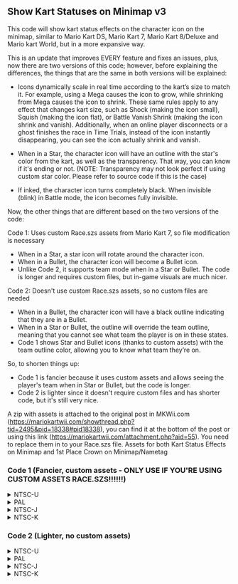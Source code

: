 ## Show Kart Statuses on Minimap v3

This code will show kart status effects on the character icon on the minimap, similar to Mario Kart DS, Mario Kart 7, Mario Kart 8/Deluxe and Mario kart World, but in a more expansive way.

This is an update that improves EVERY feature and fixes an issues, plus, now there are two versions of this code; however, before explaining the differences, the things that are the same in both versions will be explained:

* Icons dynamically scale in real time according to the kart’s size to match it. For example, using a Mega causes the icon to grow, while shrinking from Mega causes the icon to shrink. These same rules apply to any effect that changes kart size, such as Shock (making the icon small), Squish (making the icon flat), or Battle Vanish Shrink (making the icon shrink and vanish). Additionally, when an online player disconnects or a ghost finishes the race in Time Trials, instead of the icon instantly disappearing, you can see the icon actually shrink and vanish.

* When in a Star, the character icon will have an outline with the star's color from the kart, as well as the transparency. That way, you can know if it's ending or not. (NOTE: Transparency may not look perfect if using custom star color. Please refer to source code if this is the case)

* If inked, the character icon turns completely black. When invisible (blink) in Battle mode, the icon becomes fully invisible.

Now, the other things that are different based on the two versions of the code:

Code 1: Uses custom Race.szs assets from Mario Kart 7, so file modification is necessary
* When in a Star, a star icon will rotate around the character icon.
* When in a Bullet, the character icon will become a Bullet icon.
* Unlike Code 2, it supports team mode when in a Star or Bullet.
The code is longer and requires custom files, but in-game visuals are much nicer.

Code 2: Doesn't use custom Race.szs assets, so no custom files are needed
* When in a Bullet, the character icon will have a black outline indicating that they are in a Bullet.
* When in a Star or Bullet, the outline will override the team outline, meaning that you cannot see what team the player is on in these states. 
* Code 1 shows Star and Bullet icons (thanks to custom assets) with the team outline color, allowing you to know what team they’re on.

So, to shorten things up:
* Code 1 is fancier because it uses custom assets and allows seeing the player's team when in Star or Bullet, but the code is longer.
* Code 2 is lighter since it doesn't require custom files and has shorter code, but it's still very nice.

A zip with assets is attached to the original post in MKWii.com (https://mariokartwii.com/showthread.php?tid=2495&pid=18338#pid18338), you can find it at the bottom of the post or using this link (https://mariokartwii.com/attachment.php?aid=55). You need to replace them in to your Race.szs file. Assets for both Kart Status Effects on Minimap and 1st Place Crown on Minimap/Nametag

### Code 1 (Fancier, custom assets - ONLY USE IF YOU'RE USING CUSTOM ASSETS RACE.SZS!!!!!!)

<details>
<summary>NTSC-U</summary>

```powerpc
047E19EC 48000034
047E1CA4 38000000
C27E1904 00000003
807E01B8 3C80C020
90830614 3C80809C
60000000 00000000
C27E1E34 00000008
D0030048 3CA0809C
899C01B4 81658F68
1D8C00F0 7D6B6214
816B0038 2C0B0000
41820018 2C1D0000
7D8802A6 398C00A4
7D8803A6 4D820020
60000000 00000000
C27E2120 0000005B
3D80809C 814C8F68
818CD110 818C0020
897C01B4 1F6B00F0
1D6B0004 7F6ADA14
7D8C582E 80CC0000
48000019 3F4CCCCD
3F99999A 3D4CCCCD
40600000 C3B40000
7D0802A6 815C01B8
83BC01BC 813C01C0
809C01C4 C00A0044
C0490044 C0C90048
C0EA0048 81860028
C06C0164 C0AC0168
C0880004 FC032040
40810008 FC602090
FC052040 40810008
FCA02090 80A60004
80E5000C 74E0000C
40820048 C0880000
FC032040 40800008
FC602090 FC052040
40800030 74E00001
4082001C 8985FFDC
2C0C0000 41820018
A185FFE0 2C0C4200
4080000C C0280008
EC85082A FCA02090
74E01000 3800FFFF
41820008 38000000
900A0149 980A014D
81860058 898C0012
2C0C0000 4082000C
38000001 981C0080
74E00800 38000000
41820020 980900B8
981D00B8 38000001
C07E0008 FCA01890
C0840040 D08A0254
980A02CF 68000001
1D8000FF 998A014F
A98A00B8 998A02CC
998A04B4 998A069C
EC4200F2 EC0000F2
ECC60172 ECE70172
D00A0044 D05D0044
D0490044 D0440044
D0EA0048 D0FD0048
D0C90048 D0C40048
817C0098 816B0044
816B0000 816B000C
39800000 998B0030
998B00FC 81860054
892C0014 88EC0015
896C0016 993D0149
993D034D 98FD014B
98FD034F 997D014D
997D0351 81650008
75608000 38000000
38C00000 418200A4
896400BB 2C0B0000
40820034 C00C0018
C03E0088 EC000072
FC00001E D801FFF8
8121FFFC 896C001E
2C0B0000 41820008
892C0014 993D00B8
993D02BC 88CA0731
38E00000 3920FFF1
896A0732 2C0B0000
4082000C 38E000FF
3920000F 7C063800
4182000C 7CC64A14
48000008 696B0001
996A0732 38000001
981D00BB 813C01C0
980900BB 3BE00000
C00A0624 C0280010
C048000C EC001028
FC000840 40800008
EC000028 D00A0624
980A069F 98CA0731
801B00F4 2C000002
41820038 388000FF
2C000000 41820014
988A0729 988A0541
988A0549 48000010
988A0725 988A053D
988A0545 988A054B
3880008C 988A03EA
C03E0000 00000000
```
</details>

<details>
<summary>PAL</summary>

```powerpc
047EB298 48000034
047EB550 38000000
C27EB1B0 00000003
807E01B8 3C80C020
90830614 3C80809C
60000000 00000000
C27EB6E0 00000008
D0030048 3CA0809C
899C01B4 8165D728
1D8C00F0 7D6B6214
816B0038 2C0B0000
41820018 2C1D0000
7D8802A6 398C00A4
7D8803A6 4D820020
60000000 00000000
C27EB9CC 0000005B
3D80809C 814CD728
818C18F8 818C0020
897C01B4 1F6B00F0
1D6B0004 7F6ADA14
7D8C582E 80CC0000
48000019 3F4CCCCD
3F99999A 3D4CCCCD
40600000 C3B40000
7D0802A6 815C01B8
83BC01BC 813C01C0
809C01C4 C00A0044
C0490044 C0C90048
C0EA0048 81860028
C06C0164 C0AC0168
C0880004 FC032040
40810008 FC602090
FC052040 40810008
FCA02090 80A60004
80E5000C 74E0000C
40820048 C0880000
FC032040 40800008
FC602090 FC052040
40800030 74E00001
4082001C 8985FFDC
2C0C0000 41820018
A185FFE0 2C0C4200
4080000C C0280008
EC85082A FCA02090
74E01000 3800FFFF
41820008 38000000
900A0149 980A014D
81860058 898C0012
2C0C0000 4082000C
38000001 981C0080
74E00800 38000000
41820020 980900B8
981D00B8 38000001
C07E0008 FCA01890
C0840040 D08A0254
980A02CF 68000001
1D8000FF 998A014F
A98A00B8 998A02CC
998A04B4 998A069C
EC4200F2 EC0000F2
ECC60172 ECE70172
D00A0044 D05D0044
D0490044 D0440044
D0EA0048 D0FD0048
D0C90048 D0C40048
817C0098 816B0044
816B0000 816B000C
39800000 998B0030
998B00FC 81860054
892C0014 88EC0015
896C0016 993D0149
993D034D 98FD014B
98FD034F 997D014D
997D0351 81650008
75608000 38000000
38C00000 418200A4
896400BB 2C0B0000
40820034 C00C0018
C03E0088 EC000072
FC00001E D801FFF8
8121FFFC 896C001E
2C0B0000 41820008
892C0014 993D00B8
993D02BC 88CA0731
38E00000 3920FFF1
896A0732 2C0B0000
4082000C 38E000FF
3920000F 7C063800
4182000C 7CC64A14
48000008 696B0001
996A0732 38000001
981D00BB 813C01C0
980900BB 3BE00000
C00A0624 C0280010
C048000C EC001028
FC000840 40800008
EC000028 D00A0624
980A069F 98CA0731
801B00F4 2C000002
41820038 388000FF
2C000000 41820014
988A0729 988A0541
988A0549 48000010
988A0725 988A053D
988A0545 988A054B
3880008C 988A03EA
C03E0000 00000000
```
</details>

<details>
<summary>NTSC-J</summary>

```powerpc
047EA904 48000034
047EABBC 38000000
C27EA81C 00000003
807E01B8 3C80C020
90830614 3C80809C
60000000 00000000
C27EAD4C 00000008
D0030048 3CA0809C
899C01B4 8165C788
1D8C00F0 7D6B6214
816B0038 2C0B0000
41820018 2C1D0000
7D8802A6 398C00A4
7D8803A6 4D820020
60000000 00000000
C27EB038 0000005B
3D80809C 814CC788
818C0958 818C0020
897C01B4 1F6B00F0
1D6B0004 7F6ADA14
7D8C582E 80CC0000
48000019 3F4CCCCD
3F99999A 3D4CCCCD
40600000 C3B40000
7D0802A6 815C01B8
83BC01BC 813C01C0
809C01C4 C00A0044
C0490044 C0C90048
C0EA0048 81860028
C06C0164 C0AC0168
C0880004 FC032040
40810008 FC602090
FC052040 40810008
FCA02090 80A60004
80E5000C 74E0000C
40820048 C0880000
FC032040 40800008
FC602090 FC052040
40800030 74E00001
4082001C 8985FFDC
2C0C0000 41820018
A185FFE0 2C0C4200
4080000C C0280008
EC85082A FCA02090
74E01000 3800FFFF
41820008 38000000
900A0149 980A014D
81860058 898C0012
2C0C0000 4082000C
38000001 981C0080
74E00800 38000000
41820020 980900B8
981D00B8 38000001
C07E0008 FCA01890
C0840040 D08A0254
980A02CF 68000001
1D8000FF 998A014F
A98A00B8 998A02CC
998A04B4 998A069C
EC4200F2 EC0000F2
ECC60172 ECE70172
D00A0044 D05D0044
D0490044 D0440044
D0EA0048 D0FD0048
D0C90048 D0C40048
817C0098 816B0044
816B0000 816B000C
39800000 998B0030
998B00FC 81860054
892C0014 88EC0015
896C0016 993D0149
993D034D 98FD014B
98FD034F 997D014D
997D0351 81650008
75608000 38000000
38C00000 418200A4
896400BB 2C0B0000
40820034 C00C0018
C03E0088 EC000072
FC00001E D801FFF8
8121FFFC 896C001E
2C0B0000 41820008
892C0014 993D00B8
993D02BC 88CA0731
38E00000 3920FFF1
896A0732 2C0B0000
4082000C 38E000FF
3920000F 7C063800
4182000C 7CC64A14
48000008 696B0001
996A0732 38000001
981D00BB 813C01C0
980900BB 3BE00000
C00A0624 C0280010
C048000C EC001028
FC000840 40800008
EC000028 D00A0624
980A069F 98CA0731
801B00F4 2C000002
41820038 388000FF
2C000000 41820014
988A0729 988A0541
988A0549 48000010
988A0725 988A053D
988A0545 988A054B
3880008C 988A03EA
C03E0000 00000000
```
</details>

<details>
<summary>NTSC-K</summary>

```powerpc
047D9658 48000034
047D9910 38000000
C27D9570 00000003
807E01B8 3C80C020
90830614 3C80809B
60000000 00000000
C27D9AA0 00000008
D0030048 3CA0809B
899C01B4 8165BD68
1D8C00F0 7D6B6214
816B0038 2C0B0000
41820018 2C1D0000
7D8802A6 398C00A4
7D8803A6 4D820020
60000000 00000000
C27D9D8C 0000005B
3D80809B 814CBD68
818CFF38 818C0020
897C01B4 1F6B00F0
1D6B0004 7F6ADA14
7D8C582E 80CC0000
48000019 3F4CCCCD
3F99999A 3D4CCCCD
40600000 C3B40000
7D0802A6 815C01B8
83BC01BC 813C01C0
809C01C4 C00A0044
C0490044 C0C90048
C0EA0048 81860028
C06C0164 C0AC0168
C0880004 FC032040
40810008 FC602090
FC052040 40810008
FCA02090 80A60004
80E5000C 74E0000C
40820048 C0880000
FC032040 40800008
FC602090 FC052040
40800030 74E00001
4082001C 8985FFDC
2C0C0000 41820018
A185FFE0 2C0C4200
4080000C C0280008
EC85082A FCA02090
74E01000 3800FFFF
41820008 38000000
900A0149 980A014D
81860058 898C0012
2C0C0000 4082000C
38000001 981C0080
74E00800 38000000
41820020 980900B8
981D00B8 38000001
C07E0008 FCA01890
C0840040 D08A0254
980A02CF 68000001
1D8000FF 998A014F
A98A00B8 998A02CC
998A04B4 998A069C
EC4200F2 EC0000F2
ECC60172 ECE70172
D00A0044 D05D0044
D0490044 D0440044
D0EA0048 D0FD0048
D0C90048 D0C40048
817C0098 816B0044
816B0000 816B000C
39800000 998B0030
998B00FC 81860054
892C0014 88EC0015
896C0016 993D0149
993D034D 98FD014B
98FD034F 997D014D
997D0351 81650008
75608000 38000000
38C00000 418200A4
896400BB 2C0B0000
40820034 C00C0018
C03E0088 EC000072
FC00001E D801FFF8
8121FFFC 896C001E
2C0B0000 41820008
892C0014 993D00B8
993D02BC 88CA0731
38E00000 3920FFF1
896A0732 2C0B0000
4082000C 38E000FF
3920000F 7C063800
4182000C 7CC64A14
48000008 696B0001
996A0732 38000001
981D00BB 813C01C0
980900BB 3BE00000
C00A0624 C0280010
C048000C EC001028
FC000840 40800008
EC000028 D00A0624
980A069F 98CA0731
801B00F4 2C000002
41820038 388000FF
2C000000 41820014
988A0729 988A0541
988A0549 48000010
988A0725 988A053D
988A0545 988A054B
3880008C 988A03EA
C03E0000 00000000
```
</details>


### Code 2 (Lighter, no custom assets)

<details>
<summary>NTSC-U</summary>

```powerpc
047E19EC 48000034
C27E2120 0000003C
3D80809C 818CD110
818C0020 897C01B4
1D6B0004 7D8C582E
80CC0000 48000011
3F4CCCCD 3F99999A
3D4CCCCD 7D0802A6
815C01B8 83BC01BC
813C01C0 809C01C4
C00A0044 C0490044
C0C90048 C0EA0048
81860028 C06C0164
C0AC0168 C0880004
FC032040 40810008
FC602090 FC052040
40810008 FCA02090
80A60004 80E5000C
74E0000C 40820048
C0880000 FC032040
40800008 FC602090
FC052040 40800030
74E00001 4082001C
8985FFDC 2C0C0000
41820018 A185FFE0
2C0C4200 4080000C
C0280008 EC85082A
FCA02090 74E01000
3800FFFF 41820008
38000000 900A0149
980A014D 81860058
898C0012 2C0C0000
4082000C 38000001
981C0080 EC4200F2
EC0000F2 ECC60172
ECE70172 D00A0044
D05D0044 D0490044
D0440044 D0EA0048
D0FD0048 D0C90048
D0C40048 817C0098
816B0044 816B0000
816B000C 39800000
998B0030 998B00FC
81860054 892C0014
894C0015 896C0016
993D0149 993D034D
995D014B 995D034F
997D014D 997D0351
81650008 74E00800
40820048 75608000
41820054 896400BB
2C0B0000 40820034
C00C0018 C03E0088
EC000072 FC00001E
D801FFF8 8121FFFC
896C001E 2C0B0000
41820008 892C0014
993D00B8 993D02BC
38000001 981D00BB
813C01C0 980900BB
3BE00000 C03E0000
60000000 00000000
```
</details>

<details>
<summary>PAL</summary>

```powerpc
047EB298 48000034
C27EB9CC 0000003C
3D80809C 818C18F8
818C0020 897C01B4
1D6B0004 7D8C582E
80CC0000 48000011
3F4CCCCD 3F99999A
3D4CCCCD 7D0802A6
815C01B8 83BC01BC
813C01C0 809C01C4
C00A0044 C0490044
C0C90048 C0EA0048
81860028 C06C0164
C0AC0168 C0880004
FC032040 40810008
FC602090 FC052040
40810008 FCA02090
80A60004 80E5000C
74E0000C 40820048
C0880000 FC032040
40800008 FC602090
FC052040 40800030
74E00001 4082001C
8985FFDC 2C0C0000
41820018 A185FFE0
2C0C4200 4080000C
C0280008 EC85082A
FCA02090 74E01000
3800FFFF 41820008
38000000 900A0149
980A014D 81860058
898C0012 2C0C0000
4082000C 38000001
981C0080 EC4200F2
EC0000F2 ECC60172
ECE70172 D00A0044
D05D0044 D0490044
D0440044 D0EA0048
D0FD0048 D0C90048
D0C40048 817C0098
816B0044 816B0000
816B000C 39800000
998B0030 998B00FC
81860054 892C0014
894C0015 896C0016
993D0149 993D034D
995D014B 995D034F
997D014D 997D0351
81650008 74E00800
40820048 75608000
41820054 896400BB
2C0B0000 40820034
C00C0018 C03E0088
EC000072 FC00001E
D801FFF8 8121FFFC
896C001E 2C0B0000
41820008 892C0014
993D00B8 993D02BC
38000001 981D00BB
813C01C0 980900BB
3BE00000 C03E0000
60000000 00000000
```
</details>

<details>
<summary>NTSC-J</summary>

```powerpc
047EA904 48000034
C27EB038 0000003C
3D80809C 818C0958
818C0020 897C01B4
1D6B0004 7D8C582E
80CC0000 48000011
3F4CCCCD 3F99999A
3D4CCCCD 7D0802A6
815C01B8 83BC01BC
813C01C0 809C01C4
C00A0044 C0490044
C0C90048 C0EA0048
81860028 C06C0164
C0AC0168 C0880004
FC032040 40810008
FC602090 FC052040
40810008 FCA02090
80A60004 80E5000C
74E0000C 40820048
C0880000 FC032040
40800008 FC602090
FC052040 40800030
74E00001 4082001C
8985FFDC 2C0C0000
41820018 A185FFE0
2C0C4200 4080000C
C0280008 EC85082A
FCA02090 74E01000
3800FFFF 41820008
38000000 900A0149
980A014D 81860058
898C0012 2C0C0000
4082000C 38000001
981C0080 EC4200F2
EC0000F2 ECC60172
ECE70172 D00A0044
D05D0044 D0490044
D0440044 D0EA0048
D0FD0048 D0C90048
D0C40048 817C0098
816B0044 816B0000
816B000C 39800000
998B0030 998B00FC
81860054 892C0014
894C0015 896C0016
993D0149 993D034D
995D014B 995D034F
997D014D 997D0351
81650008 74E00800
40820048 75608000
41820054 896400BB
2C0B0000 40820034
C00C0018 C03E0088
EC000072 FC00001E
D801FFF8 8121FFFC
896C001E 2C0B0000
41820008 892C0014
993D00B8 993D02BC
38000001 981D00BB
813C01C0 980900BB
3BE00000 C03E0000
60000000 00000000
```
</details>

<details>
<summary>NTSC-K</summary>

```powerpc
047D9658 48000034
C27D9D8C 0000003C
3D80809B 818CFF38
818C0020 897C01B4
1D6B0004 7D8C582E
80CC0000 48000011
3F4CCCCD 3F99999A
3D4CCCCD 7D0802A6
815C01B8 83BC01BC
813C01C0 809C01C4
C00A0044 C0490044
C0C90048 C0EA0048
81860028 C06C0164
C0AC0168 C0880004
FC032040 40810008
FC602090 FC052040
40810008 FCA02090
80A60004 80E5000C
74E0000C 40820048
C0880000 FC032040
40800008 FC602090
FC052040 40800030
74E00001 4082001C
8985FFDC 2C0C0000
41820018 A185FFE0
2C0C4200 4080000C
C0280008 EC85082A
FCA02090 74E01000
3800FFFF 41820008
38000000 900A0149
980A014D 81860058
898C0012 2C0C0000
4082000C 38000001
981C0080 EC4200F2
EC0000F2 ECC60172
ECE70172 D00A0044
D05D0044 D0490044
D0440044 D0EA0048
D0FD0048 D0C90048
D0C40048 817C0098
816B0044 816B0000
816B000C 39800000
998B0030 998B00FC
81860054 892C0014
894C0015 896C0016
993D0149 993D034D
995D014B 995D034F
997D014D 997D0351
81650008 74E00800
40820048 75608000
41820054 896400BB
2C0B0000 40820034
C00C0018 C03E0088
EC000072 FC00001E
D801FFF8 8121FFFC
896C001E 2C0B0000
41820008 892C0014
993D00B8 993D02BC
38000001 981D00BB
813C01C0 980900BB
3BE00000 C03E0000
60000000 00000000
```
</details>